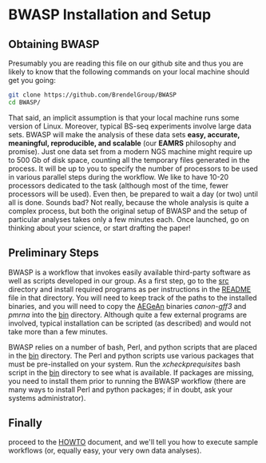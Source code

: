 # BWASP Installation and Setup

## Obtaining BWASP

Presumably you are reading this file on our github site and thus you are
likely to know that the following commands on your local machine should get
you going:

```bash
git clone https://github.com/BrendelGroup/BWASP
cd BWASP/
```

That said, an implicit assumption is that your local machine runs some version
of Linux.  Moreover, typical BS-seq experiments involve large data sets.  BWASP
will make the analysis of these data sets __easy, accurate, meaningful,
reproducible, and scalable__ (our __EAMRS__ philosophy and promise).  Just one
data set from a modern NGS machine might require up to 500 Gb of disk space,
counting all the temporary files generated in the process.  It will be up to
you to specify the number of processors to be used in various parallel steps
during the workflow.  We like to have 10-20 processors dedicated to the task
(although most of the time, fewer processors will be used).  Even then, be
prepared to wait a day (or two) until all is done.  Sounds bad?  Not really,
because the whole analysis is quite a complex process, but both the original
setup of BWASP and the setup of particular analyses takes only a few minutes
each.  Once launched, go on thinking about your science, or start drafting the
paper!

## Preliminary Steps

BWASP is a workflow that invokes easily available third-party software as well
as scripts developed in our group.  As a first step, go to the [src](./src)
directory and install required programs as per instructions in the
[README](../src/README.md) file in that directory.  You will need to keep
track of the paths to the installed binaries, and you will need to copy the
[AEGeAn](https://github.com/BrendelGroup/AEGeAn) binaries _canon-gff3_ and
_pmrna_ into the [bin](../bin) directory.  Although quite a few external
programs are involved, typical installation can be scripted (as described) and
would not take more than a few minutes.

BWASP relies on a number of bash, Perl, and python scripts that are placed in
the [bin](../bin) directory.  The Perl and python scripts use various packages
that must be pre-installed on your system.  Run the _xcheckprequisites_ bash
script in the [bin](../bin) directory to see what is available.  If packages
are missing, you need to install them prior to running the BWASP workflow
(there are many ways to install Perl and python packages; if in doubt, ask your
systems administrator).

## Finally

proceed to the [HOWTO](./HOWTO.md) document, and we'll tell you how to execute
sample workflows (or, equally easy, your very own data analyses).
